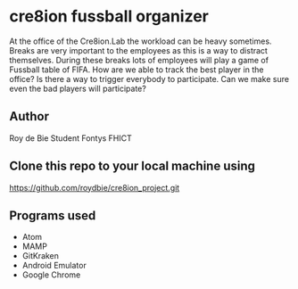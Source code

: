# cre8ion fussball organizer

At the office of the Cre8ion.Lab the workload can be heavy sometimes. Breaks are very important to the employees as this is a way to distract themselves. During these breaks lots of employees will play a game of Fussball table of FIFA. How are we able to track the best player in the office? Is there a way to trigger everybody to participate. Can we make sure even the bad players will participate?


## Author
Roy de Bie
Student Fontys FHICT

## Clone this repo to your local machine using
https://github.com/roydbie/cre8ion_project.git

## Programs used
* Atom
* MAMP
* GitKraken
* Android Emulator
* Google Chrome
